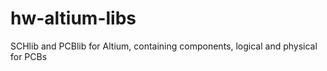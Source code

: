 # hw-altium-libs
SCHlib and PCBlib for Altium, containing components, logical and physical for PCBs
